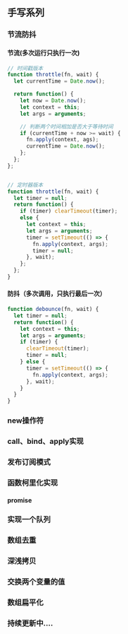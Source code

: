 ## 手写系列

### 节流防抖
#### 节流(多次运行只执行一次)

```js
// 时间戳版本
function throttle(fn, wait) {
  let currentTime = Date.now();

  return function() {
    let now = Date.now();
    let context = this;
    let args = arguments;

    // 判断两个时间相加是否大于等待时间
    if (currentTime + now >= wait) {
      fn.apply(context, ags);
      currentTime = Date.now();
    };
  };
};


// 定时器版本
function throttle(fn, wait) {
  let timer = null;
  return function() {
    if (timer) clearTimeout(timer);
    else {
      let context = this;
      let args = arguments;
      timer = setTimeout(() => {
        fn.apply(context, args);
        timer = null;
      }, wait);
    };
  };
}
```





#### 防抖（多次调用，只执行最后一次）

```js
function debounce(fn, wait) {
  let timer = null;
  return function() {
    let context = this;
    let args = arguments;
    if (timer) {
      clearTimeout(timer);
      timer = null;
    } else {
      timer = setTimeout(() => {
        fn.apply(context, args);
      }, wait);
    }
  }
}
```




### new操作符





### call、bind、apply实现





### 发布订阅模式





### 函数柯里化实现





#### promise



### 实现一个队列





### 数组去重





### 深浅拷贝





### 交换两个变量的值





### 数组扁平化




### 持续更新中....